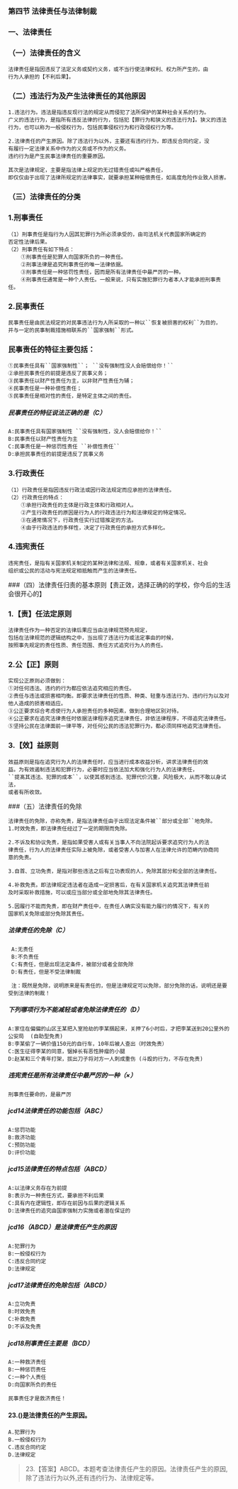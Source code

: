 ### 第四节 法律责任与法律制裁

### 一、法律责任
### （一）法律责任的含义

    法律责任是指因违反了法定义务或契约义务，或不当行使法律权利、权力所产生的，由
    行为人承担的【不利后果】。

### （二）违法行为及产生法律责任的其他原因

    1.违法行为。违法是指违反现行法的规定从而侵犯了法所保护的某种社会关系的行为。
    广义的违法行为，是指所有违反法律的行为，包括犯【罪行为和狭义的违法行为】。狭义的违法
    行为，也可以称为一般侵权行为，包括民事侵权行为和行政侵权行为等。

    2.法律责任的产生原因。除了违法行为以外，主要还有违约行为，即违反合同约定，没
    有履行一定法律关系中作为的义务或不作为的义务。
    违约行为是产生民事法律责任的重要原因。
    
    其次是法律规定，主要是指法律上规定的无过错责任或叫严格责任，
    即仅仅由于出现了法律所规定的法律事实，就要承担某种赔偿责任，如高度危险作业致人损害。


### （三）法律责任的分类
### 1.刑事责任

    （1）刑事责任是指行为人因其犯罪行为所必须承受的，由司法机关代表国家所确定的
    否定性法律后果。
    （2）刑事责任有如下特点：
        ①刑事责任是犯罪人向国家所负的一种责任。
        ②刑事法律是追究刑事责任的唯一法律依据。
        ③刑事责任是一种惩罚性责任，因而是所有法律责任中最严厉的一种。
        ④刑事责任通常是一种个人责任。一般来说，只有实施犯罪行为者本人才能承担刑事责任。

### 2.民事责任

    民事责任是由民法规定的对民事违法行为人所采取的一种以``恢复被损害的权利``为目的，
    并与一定的民事制裁措施相联系的``国家强制``形式。

### 民事责任的特征主要包括：

    ①民事责任具有``国家强制性``； ``没有强制性没人会赔偿给你！``
    ②承担民事责任的前提是违反了民事义务；
    ③民事责任以财产性责任为主，以非财产性责任为辅；
    ④民事责任是一种补偿性责任；
    ⑤民事责任是相对性的责任，是特定主体之间的责任。
    
##### 民事责任的特征说法正确的是（C）
    A:民事责任具有国家强制性 ``没有强制性，没人会赔偿给你！``
    B:民事责任以财产性责任为主
    C:民事责任是一种惩罚性责任 ``补偿性责任``
    D:承担民事责任的前提是违反了民事义务
        
### 3.行政责任

    （1）行政责任是指因违反行政法或因行政法规定而应承担的法律责任。
    （2）行政责任的特点：
        ①承担行政责任的主体是行政主体和行政相对人。
        ②产生行政责任的原因是行为人的行政违法行为和法律规定的特定情况。
        ③在通常情况下，行政责任实行过错推定的方法。
        ④由于行政违法的多样性，决定了行政责任的承担方式多样化。

### 4.违宪责任
    违宪责任，是指有关国家机关制定的某种法律和法规、规章，或者有关国家机关、社会
    组织或公民的活动与宪法规定相抵触而产生的法律责任。


###（四）法律责任归责的基本原则【责正效，选择正确的的学校，你今后的生活会很开心的】

### 1.【责】任法定原则
    法律责任作为一种否定的法律后果应当由法律规范预先规定，
    包括在法律规范的逻辑结构之中，当出现了违法行为或法定事由的时候，
    按照事先规定的责任性质、责任范围、责任方式追究行为人的责任。
    
### 2.公【正】原则
    实现公正原则必须做到：
    ①对任何违法、违约的行为都应依法追究相应的责任。
    ②责任与违法或损害相均衡。即要求法律责任的性质、种类、轻重与违法行为、违约行为以及对他人造成的损害相适应。
    ③公正要求综合考虑使行为人承担责任的多种因素，做到合理地区别对待。
    ④公正要求在追究法律责任时依据法律程序追究法律责任，非依法律程序，不得追究法律责任。
    ⑤坚持公民在法律面前一律平等，对任何公民的违法犯罪行为，都必须同样地追究法律责任。
    
### 3.【效】益原则

    效益原则是指在追究行为人的法律责任时，应当进行成本收益分析，讲求法律责任的效
    益。为有效遏制违法和犯罪行为，必要时应当依法加大和强化行为人的法律责任，
    ``提髙其违法、犯罪的成本``，以使其感到违法、犯罪代价沉重，风险极大，从而不敢以身试法，
    或者有所收敛。
    
###（五）法律责任的免除

    法律责任的免除，亦称免责，是指法律责任由于出现法定条件被``部分或全部``地免除。
    1.时效免责，即法律责任经过了一定的期限而免除。
    
    2.不诉及和协议免责，是指如果受害人或有关当事人不向法院起诉要求追究行为人的法
    律责任，行为人的法律责任实际上被免除，或者受害人与加害人在法律允许的范畴内协商同
    意的免责。
    
    3.自首、立功免责，是指对那些违法之后有立功表现的人，免除其部分和全部的法律责任。
    
    4.补救免责。即法律规定违法者在造成一定损害后，在有关国家机关追究其法律责任前
    及时采取补救措施，可以或应当部分或全部地免除其法律责任。
    
    5.因履行不能而免责，即在财产责任中，在责任人确实没有能力履行的情况下，有关的
    国家机关免除或部分免除其责任。
 
 ##### 法律责任的免除（C）
     A:无责任
     B:不负责任
     C:有责任，但是出现法定条件，被部分或者全部免除
     D:有责任，但是不受法律制裁
 
     注：既然是免除，说明原来是有责任的，但是法律规定可以免除，部分免除的话，说明还是要受到法律的制裁！
     
##### 下列哪项行为不能减轻或者免除法律责任的（D）
    A:家住在偏偏的山区王某把入室抢劫的李某捆起来，关押了6小时后，才把李某送到20公里外的公安局  (自助型免责)
    B:李某偷了一辆价值150元的自行车，10年后被人查出（时效免责）
    C:医生征得李某的同意，锯掉长有恶性肿瘤的小腿
    D:赵某和三个青年打架，拔出刀子将对方一人刺成重伤 (斗殴的行为，不存在免责)

##### 违宪责任是所有法律责任中最严厉的一种（×）
    刑事责任要命的，是最严厉

    
##### jcd14法律责任的功能包括（ABC）
    A:惩罚功能
    B:救济功能
    C:预防功能
    D:评价功能
    
##### jcd15法律责任的特点包括（ABCD）
    A:以法律义务存在为前提
    B:表示为一种责任方式，要承担不利后果
    C:具有内在逻辑性，即存在前因与后果的逻辑关系
    D:法律责任的追究由国家强制力实施或者潜在保证的

##### jcd16（ABCD）是法律责任产生的原因
    A:犯罪行为
    B:一般侵权行为
    C:违反合同约定
    D:法律规定
    
##### jcd17法律责任的免除包括（ABCD）
    A:立功免责
    B:时效免责
    C:补救免责
    D:不诉及免责
    
##### jcd18刑事责任主要是（BCD）
    A:一种救济责任
    B:一种惩罚责任
    C:一种个人责任
    D:向国家所负的责任
    
    民事责任才是救济责任！

#### 23.()是法律责任的产生原因。
    A.犯罪行为
    B.一般侵权行为
    C.违反合同约定
    D.法律规定
>   23.【答案】ABCD。本题考查法律责任产生的原因。法律责任产生的原因,
    除了违法行为以外,还有违约行为、法律规定等。









     
